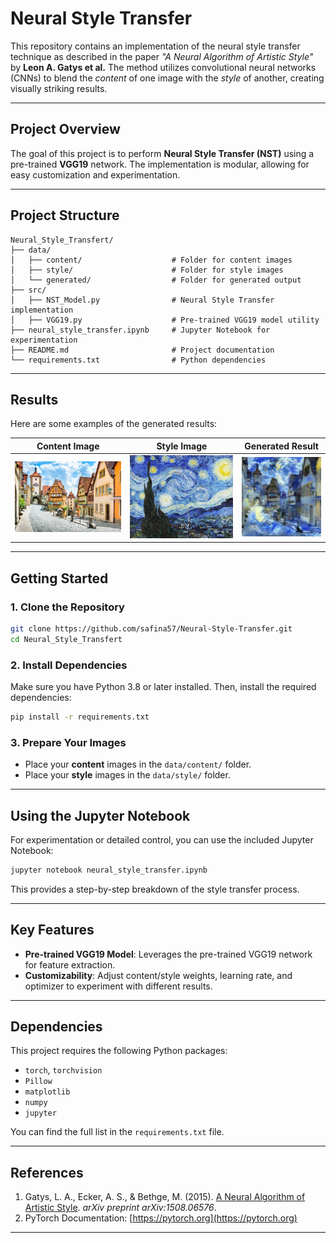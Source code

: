 # **Neural Style Transfer**

This repository contains an implementation of the neural style transfer technique as described in the paper *"A Neural Algorithm of Artistic Style"* by **Leon A. Gatys et al.** The method utilizes convolutional neural networks (CNNs) to blend the *content* of one image with the *style* of another, creating visually striking results.

---

## **Project Overview**

The goal of this project is to perform **Neural Style Transfer (NST)** using a pre-trained **VGG19** network. The implementation is modular, allowing for easy customization and experimentation. 

---

## **Project Structure**

```
Neural_Style_Transfert/
├── data/
│   ├── content/                    # Folder for content images
│   ├── style/                      # Folder for style images
│   └── generated/                  # Folder for generated output
├── src/
│   ├── NST_Model.py                # Neural Style Transfer implementation
│   ├── VGG19.py                    # Pre-trained VGG19 model utility
├── neural_style_transfer.ipynb     # Jupyter Notebook for experimentation
├── README.md                       # Project documentation
└── requirements.txt                # Python dependencies
```

---

## **Results**

Here are some examples of the generated results:

| Content Image       | Style Image         | Generated Result    |
|---------------------|---------------------|---------------------|
| ![Content](data/content/content_germany.jpg) | ![Style](data/style/style_van_gogh.jpg) | ![Result](data/generated/germany_van_gogh.jpg) |

---

## **Getting Started**

### **1. Clone the Repository**
```bash
git clone https://github.com/safina57/Neural-Style-Transfer.git
cd Neural_Style_Transfert
```

### **2. Install Dependencies**
Make sure you have Python 3.8 or later installed. Then, install the required dependencies:
```bash
pip install -r requirements.txt
```

### **3. Prepare Your Images**
- Place your **content** images in the `data/content/` folder.
- Place your **style** images in the `data/style/` folder.

---

## **Using the Jupyter Notebook**

For experimentation or detailed control, you can use the included Jupyter Notebook:
```bash
jupyter notebook neural_style_transfer.ipynb
```

This provides a step-by-step breakdown of the style transfer process.

---

## **Key Features**

- **Pre-trained VGG19 Model**: Leverages the pre-trained VGG19 network for feature extraction.
- **Customizability**: Adjust content/style weights, learning rate, and optimizer to experiment with different results.

---

## **Dependencies**

This project requires the following Python packages:

- `torch`, `torchvision`
- `Pillow`
- `matplotlib`
- `numpy`
- `jupyter`

You can find the full list in the `requirements.txt` file.

---

## **References**

1. Gatys, L. A., Ecker, A. S., & Bethge, M. (2015). [A Neural Algorithm of Artistic Style](https://arxiv.org/abs/1508.06576). *arXiv preprint arXiv:1508.06576*.
2. PyTorch Documentation: [https://pytorch.org](https://pytorch.org)

---

